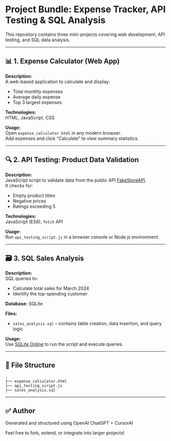 # Project Bundle: Expense Tracker, API Testing & SQL Analysis

This repository contains three mini-projects covering web development, API testing, and SQL data analysis.

---

## 📊 1. Expense Calculator (Web App)

**Description:**  
A web-based application to calculate and display:
- Total monthly expenses
- Average daily expense
- Top 3 largest expenses

**Technologies:**  
HTML, JavaScript, CSS

**Usage:**  
Open `expense_calculator.html` in any modern browser.  
Add expenses and click "Calculate" to view summary statistics.

---

## 🔍 2. API Testing: Product Data Validation

**Description:**  
JavaScript script to validate data from the public API [FakeStoreAPI](https://fakestoreapi.com/products).  
It checks for:
- Empty product titles
- Negative prices
- Ratings exceeding 5

**Technologies:**  
JavaScript (ES6), `fetch` API

**Usage:**  
Run `api_testing_script.js` in a browser console or Node.js environment.

---

## 🗃️ 3. SQL Sales Analysis

**Description:**  
SQL queries to:
- Calculate total sales for March 2024
- Identify the top-spending customer

**Database:** SQLite

**Files:**  
- `sales_analysis.sql` – contains table creation, data insertion, and query logic

**Usage:**  
Use [SQLite Online](https://sqliteonline.com) to run the script and execute queries.

---

## 📁 File Structure

```
.
├── expense_calculator.html
├── api_testing_script.js
├── sales_analysis.sql

```

---

## ✅ Author

Generated and structured using OpenAI ChatGPT + CursorAI

Feel free to fork, extend, or integrate into larger projects!
